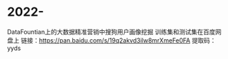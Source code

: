 # 2022-
DataFountian上的大数据精准营销中搜狗用户画像挖掘
训练集和测试集在百度网盘上
链接：https://pan.baidu.com/s/19q2akvd3ilw8mrXmeFe0FA 
提取码：yyds
